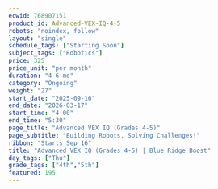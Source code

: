 ```yaml
---
ecwid: 768907151
product_id: Advanced-VEX-IQ-4-5
robots: "noindex, follow"
layout: "single"
schedule_tags: ["Starting Soon"]
subject_tags: ["Robotics"]
price: 325
price_unit: "per month"
duration: "4-6 mo"
category: "Ongoing"
weight: "27"
start_date: "2025-09-16"
end_date: "2026-03-17"
start_time: "4:00"
end_time: "5:30"
page_title: "Advanced VEX IQ (Grades 4-5)"
page_subtitle: "Building Robots, Solving Challenges!"
ribbon: "Starts Sep 16"
title: "Advanced VEX IQ (Grades 4-5) | Blue Ridge Boost"
day_tags: ["Thu"]
grade_tags: ["4th","5th"]
featured: 195
---
```

